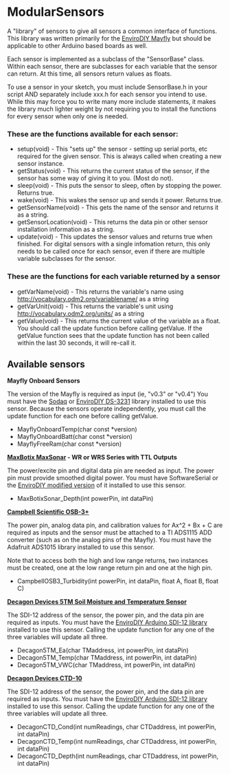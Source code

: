 # ModularSensors

A "library" of sensors to give all sensors a common interface of functions.  This library was written primarily for the [EnviroDIY Mayfly](https://envirodiy.org/mayfly/) but should be applicable to other Arduino based boards as well.

Each sensor is implemented as a subclass of the "SensorBase" class.  Within each sensor, there are subclasses for each variable that the sensor can return.  At this time, all sensors return values as floats.

To use a sensor in your sketch, you must include SensorBase.h in your script AND separately include xxx.h for each sensor you intend to use.  While this may force you to write many more include statements, it makes the library much lighter weight by not requiring you to install the functions for every sensor when only one is needed.

### These are the functions available for each sensor:
- setup(void) - This "sets up" the sensor - setting up serial ports, etc required for the given sensor.  This is always called when creating a new sensor instance.
- getStatus(void) - This returns the current status of the sensor, if the sensor has some way of giving it to you.  (Most do not).
- sleep(void) - This puts the sensor to sleep, often by stopping the power.  Returns true.
- wake(void) - This wakes the sensor up and sends it power.  Returns true.
- getSensorName(void) - This gets the name of the sensor and returns it as a string.
- getSensorLocation(void) - This returns the data pin or other sensor installation information as a string.
- update(void) - This updates the sensor values and returns true when finished.  For digital sensors with a single infomation return, this only needs to be called once for each sensor, even if there are multiple variable subclasses for the sensor.

### These are the functions for each variable returned by a sensor
- getVarName(void) - This returns the variable's name using http://vocabulary.odm2.org/variablename/ as a string
- getVarUnit(void) - This returns the variable's unit using http://vocabulary.odm2.org/units/ as a string
- getValue(void) - This returns the current value of the variable as a float.  You should call the update function before calling getValue.  If the getValue function sees that the update function has not been called within the last 30 seconds, it will re-call it.


## Available sensors

**Mayfly Onboard Sensors**

The version of the Mayfly is required as input (ie, "v0.3" or "v0.4")  You must have the [Sodaq](https://github.com/SodaqMoja/Sodaq_DS3231) or [EnviroDIY DS-3231](https://github.com/EnviroDIY/Sodaq_DS3231) library installed to use this sensor.  Because the sensors operate independently, you must call the update function for each one before calling getValue.
- MayflyOnboardTemp(char const *version)
- MayflyOnboardBatt(char const *version)
- MayflyFreeRam(char const *version)

**[MaxBotix MaxSonar](http://www.maxbotix.com/Ultrasonic_Sensors/High_Accuracy_Sensors.htm) - WR or WRS Series with TTL Outputs**

The power/excite pin and digital data pin are needed as input.  The power pin must provide smoothed digital power.  You must have SoftwareSerial or the [EnviroDIY modified version](https://github.com/EnviroDIY/SoftwareSerialMod) of it installed to use this sensor.
- MaxBotixSonar_Depth(int powerPin, int dataPin)

**[Campbell Scientific OSB-3+](https://www.campbellsci.com/obs-3plus)**

The power pin, analog data pin, and calibration values for Ax^2 + Bx + C are required as inputs and the sensor must be attached to a TI ADS1115 ADD converter (such as on the analog pins of the Mayfly).  You must have the Adafruit ADS1015 library installed to use this sensor.

Note that to access both the high and low range returns, two instances must be created, one at the low range return pin and one at the high pin.
- CampbellOSB3_Turbidity(int powerPin, int dataPin, float A, float B, float C)

**[Decagon Devices 5TM Soil Moisture and Temperature Sensor](https://www.decagon.com/en/soils/volumetric-water-content-sensors/5tm-vwc-temp/)**

The SDI-12 address of the sensor, the power pin, and the data pin are required as inputs.  You must have the [EnviroDIY Arduino SDI-12 library](https://github.com/EnviroDIY/Arduino-SDI-12) installed to use this sensor.  Calling the update function for any one of the three variables will update all three.

- Decagon5TM_Ea(char TMaddress, int powerPin, int dataPin)
- Decagon5TM_Temp(char TMaddress, int powerPin, int dataPin)
- Decagon5TM_VWC(char TMaddress, int powerPin, int dataPin)

**[Decagon Devices CTD-10](https://www.decagon.com/en/hydrology/water-level-temperature-electrical-conductivity/ctd-10-sensor-electrical-conductivity-temperature-depth/)**

The SDI-12 address of the sensor, the power pin, and the data pin are required as inputs.  You must have the [EnviroDIY Arduino SDI-12 library](https://github.com/EnviroDIY/Arduino-SDI-12) installed to use this sensor.  Calling the update function for any one of the three variables will update all three.

- DecagonCTD_Cond(int numReadings, char CTDaddress, int powerPin, int dataPin)
- DecagonCTD_Temp(int numReadings, char CTDaddress, int powerPin, int dataPin)
- DecagonCTD_Depth(int numReadings, char CTDaddress, int powerPin, int dataPin)
